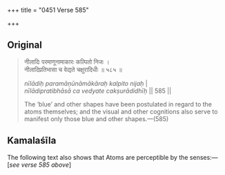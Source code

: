 +++
title = "0451 Verse 585"

+++
## Original 
>
> नीलादिः परमाणूनामाकारः कल्पितो निजः ।  
> नीलादिप्रतिभासा च वेद्यते चक्षुरादिधीः ॥ ५८५ ॥ 
>
> *nīlādiḥ paramāṇūnāmākāraḥ kalpito nijaḥ* \|  
> *nīlādipratibhāsā ca vedyate cakṣurādidhīḥ* \|\| 585 \|\| 
>
> The ‘blue’ and other shapes have been postulated in regard to the atoms themselves; and the visual and other cognitions also serve to manifest only those blue and other shapes.—(585)



## Kamalaśīla

The following text also shows that Atoms are perceptible by the senses:—[*see verse 585 above*]


